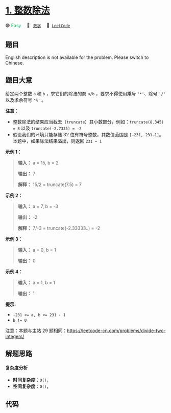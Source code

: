 # [1. 整数除法](https://leetcode.cn/problems/xoh6Oh)

🟢 <font color=#15bd66>Easy</font>&emsp; 🔖&ensp; [`数学`](/tag/math.md)&emsp; 🔗&ensp;[`LeetCode`](https://leetcode.cn/problems/xoh6Oh)

## 题目

English description is not available for the problem. Please switch to
Chinese.


## 题目大意

给定两个整数 `a` 和 `b` ，求它们的除法的商 `a/b` ，要求不得使用乘号 `'*'`、除号 `'/'` 以及求余符号 `'%'` 。



**注意：**

  * 整数除法的结果应当截去（`truncate`）其小数部分，例如：`truncate(8.345) = 8` 以及 `truncate(-2.7335) = -2`
  * 假设我们的环境只能存储 32 位有符号整数，其数值范围是 `[−231, 231−1]`。本题中，如果除法结果溢出，则返回 `231 − 1`



**示例 1：**

> 
> 
> 
> 
> 
> **输入：** a = 15, b = 2
> 
> **输出：** 7
> 
> **解释：** 15/2 = truncate(7.5) = 7
> 
> 

**示例 2：**

> 
> 
> 
> 
> 
> **输入：** a = 7, b = -3
> 
> **输出：** -2
> 
> **解释：** 7/-3 = truncate(-2.33333..) = -2

**示例 3：**

> 
> 
> 
> 
> 
> **输入：** a = 0, b = 1
> 
> **输出：** 0

**示例 4：**

> 
> 
> 
> 
> 
> **输入：** a = 1, b = 1
> 
> **输出：** 1



**提示:**

  * `-231 <= a, b <= 231 - 1`
  * `b != 0`



注意：本题与主站 29 题相同：<https://leetcode-cn.com/problems/divide-two-integers/>




## 解题思路

#### 复杂度分析

- **时间复杂度**：`O()`，
- **空间复杂度**：`O()`，

## 代码

```javascript

```